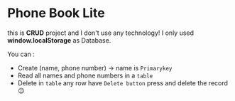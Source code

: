 # Phone Book Lite
this is **CRUD** project and I don't use any technology!
I only used **window.localStorage** as Database.

You can :
- Create (name, phone number) -> name is `Primarykey`
- Read all names and phone numbers in a `table`
- Delete in `table` any row have `Delete button` press and delete the record :wink:
